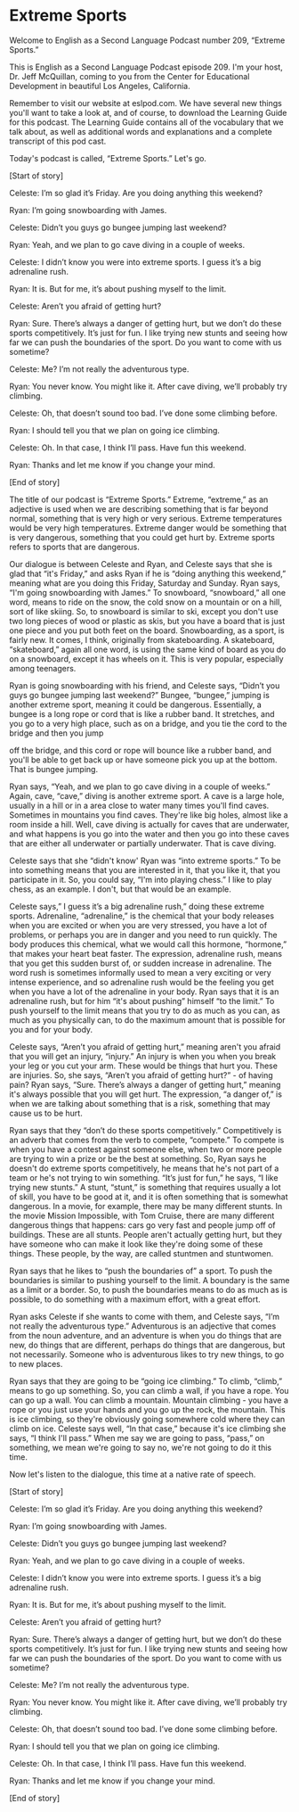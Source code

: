 # Extreme Sports

Welcome to English as a Second Language Podcast number 209, “Extreme Sports.”

This is English as a Second Language Podcast episode 209.  I'm your host, Dr. Jeff McQuillan, coming to you from the Center for Educational Development in beautiful Los Angeles, California.

Remember to visit our website at eslpod.com.  We have several new things you'll want to take a look at, and of course, to download the Learning Guide for this podcast.  The Learning Guide contains all of the vocabulary that we talk about, as well as additional words and explanations and a complete transcript of this pod cast.

Today's podcast is called, “Extreme Sports.”  Let's go.

[Start of story]

Celeste:  I’m so glad it’s Friday.  Are you doing anything this weekend?

Ryan:  I’m going snowboarding with James.

Celeste:  Didn’t you guys go bungee jumping last weekend?

Ryan:  Yeah, and we plan to go cave diving in a couple of weeks.

Celeste:  I didn’t know you were into extreme sports.  I guess it’s a big adrenaline rush.

Ryan:  It is.  But for me, it’s about pushing myself to the limit.

Celeste:  Aren’t you afraid of getting hurt?

Ryan:  Sure.  There’s always a danger of getting hurt, but we don’t do these sports competitively.  It’s just for fun.  I like trying new stunts and seeing how far we can push the boundaries of the sport.  Do you want to come with us sometime?

 Celeste:  Me?   I’m not really the adventurous type.

Ryan:  You never know.  You might like it.  After cave diving, we’ll probably try climbing.

Celeste:  Oh, that doesn’t sound too bad.  I’ve done some climbing before.

Ryan:  I should tell you that we plan on going ice climbing.

Celeste:  Oh.  In that case, I think I’ll pass.  Have fun this weekend.

Ryan:  Thanks and let me know if you change your mind.

[End of story]

The title of our podcast is “Extreme Sports.”  Extreme, “extreme,” as an adjective is used when we are describing something that is far beyond normal, something that is very high or very serious.  Extreme temperatures would be very high temperatures.  Extreme danger would be something that is very dangerous, something that you could get hurt by.  Extreme sports refers to sports that are dangerous.

Our dialogue is between Celeste and Ryan, and Celeste says that she is glad that “it's Friday,” and asks Ryan if he is “doing anything this weekend,” meaning what are you doing this Friday, Saturday and Sunday.  Ryan says, “I'm going snowboarding with James.”  To snowboard, “snowboard,” all one word, means to ride on the snow, the cold snow on a mountain or on a hill, sort of like skiing.  So, to snowboard is similar to ski, except you don't use two long pieces of wood or plastic as skis, but you have a board that is just one piece and you put both feet on the board.  Snowboarding, as a sport, is fairly new.  It comes, I think, originally from skateboarding.  A skateboard, “skateboard,” again all one word, is using the same kind of board as you do on a snowboard, except it has wheels on it.  This is very popular, especially among teenagers.

Ryan is going snowboarding with his friend, and Celeste says, “Didn’t you guys go bungee jumping last weekend?”  Bungee, “bungee,” jumping is another extreme sport, meaning it could be dangerous.  Essentially, a bungee is a long rope or cord that is like a rubber band.  It stretches, and you go to a very high place, such as on a bridge, and you tie the cord to the bridge and then you jump

 off the bridge, and this cord or rope will bounce like a rubber band, and you'll be able to get back up or have someone pick you up at the bottom.  That is bungee jumping.

Ryan says, “Yeah, and we plan to go cave diving in a couple of weeks.”  Again, cave, “cave,” diving is another extreme sport.  A cave is a large hole, usually in a hill or in a area close to water many times you'll find caves.  Sometimes in mountains you find caves.  They're like big holes, almost like a room inside a hill. Well, cave diving is actually for caves that are underwater, and what happens is you go into the water and then you go into these caves that are either all underwater or partially underwater.  That is cave diving.

Celeste says that she “didn't know' Ryan was “into extreme sports.”  To be into something means that you are interested in it, that you like it, that you participate in it.  So, you could say, “I'm into playing chess.”  I like to play chess, as an example.  I don't, but that would be an example.

Celeste says,” I guess it’s a big adrenaline rush,” doing these extreme sports. Adrenaline, “adrenaline,” is the chemical that your body releases when you are excited or when you are very stressed, you have a lot of problems, or perhaps you are in danger and you need to run quickly.  The body produces this chemical, what we would call this hormone, “hormone,” that makes your heart beat faster.  The expression, adrenaline rush, means that you get this sudden burst of, or sudden increase in adrenaline.  The word rush is sometimes informally used to mean a very exciting or very intense experience, and so adrenaline rush would be the feeling you get when you have a lot of the adrenaline in your body.  Ryan says that it is an adrenaline rush, but for him “it's about pushing” himself “to the limit.”  To push yourself to the limit means that you try to do as much as you can, as much as you physically can, to do the maximum amount that is possible for you and for your body.

Celeste says, “Aren’t you afraid of getting hurt,” meaning aren't you afraid that you will get an injury, “injury.”  An injury is when you when you break your leg or you cut your arm.  These would be things that hurt you.  These are injuries.  So, she says, “Aren’t you afraid of getting hurt?” - of having pain?  Ryan says, “Sure. There’s always a danger of getting hurt,” meaning it's always possible that you will get hurt.  The expression, “a danger of,” is when we are talking about something that is a risk, something that may cause us to be hurt.

 Ryan says that they “don’t do these sports competitively.”  Competitively is an adverb that comes from the verb to compete, “compete.”  To compete is when you have a contest against someone else, when two or more people are trying to win a prize or be the best at something.  So, Ryan says he doesn't do extreme sports competitively, he means that he's not part of a team or he's not trying to win something.  “It’s just for fun,” he says, “I like trying new stunts.”  A stunt, “stunt,” is something that requires usually a lot of skill, you have to be good at it, and it is often something that is somewhat dangerous.  In a movie, for example, there may be many different stunts.  In the movie Mission Impossible, with Tom Cruise, there are many different dangerous things that happens: cars go very fast and people jump off of buildings.  These are all stunts.  People aren't actually getting hurt, but they have someone who can make it look like they're doing some of these things.  These people, by the way, are called stuntmen and stuntwomen.

Ryan says that he likes to “push the boundaries of” a sport.  To push the boundaries is similar to pushing yourself to the limit.  A boundary is the same as a limit or a border.  So, to push the boundaries means to do as much as is possible, to do something with a maximum effort, with a great effort.

Ryan asks Celeste if she wants to come with them, and Celeste says, “I’m not really the adventurous type.”  Adventurous is an adjective that comes from the noun adventure, and an adventure is when you do things that are new, do things that are different, perhaps do things that are dangerous, but not necessarily. Someone who is adventurous likes to try new things, to go to new places.

Ryan says that they are going to be “going ice climbing.”  To climb, “climb,” means to go up something.  So, you can climb a wall, if you have a rope.  You can go up a wall.  You can climb a mountain.  Mountain climbing - you have a rope or you just use your hands and you go up the rock, the mountain.  This is ice climbing, so they're obviously going somewhere cold where they can climb on ice.  Celeste says well, “In that case,” because it's ice climbing she says, “I think I'll pass.”  When me say we are going to pass, “pass,” on something, we mean we're going to say no, we're not going to do it this time.

Now let's listen to the dialogue, this time at a native rate of speech.

 [Start of story]

Celeste:  I’m so glad it’s Friday.  Are you doing anything this weekend?

Ryan:  I’m going snowboarding with James.

Celeste:  Didn’t you guys go bungee jumping last weekend?

Ryan:  Yeah, and we plan to go cave diving in a couple of weeks.

Celeste:  I didn’t know you were into extreme sports.  I guess it’s a big adrenaline rush.

Ryan:  It is.  But for me, it’s about pushing myself to the limit.

Celeste:  Aren’t you afraid of getting hurt?

Ryan:  Sure.  There’s always a danger of getting hurt, but we don’t do these sports competitively.  It’s just for fun.  I like trying new stunts and seeing how far we can push the boundaries of the sport.  Do you want to come with us sometime?

Celeste:  Me?  I’m not really the adventurous type.

Ryan:  You never know.  You might like it.  After cave diving, we’ll probably try climbing.

Celeste:  Oh, that doesn’t sound too bad.  I’ve done some climbing before.

Ryan:  I should tell you that we plan on going ice climbing.

Celeste:  Oh.  In that case, I think I’ll pass.  Have fun this weekend.

Ryan:  Thanks and let me know if you change your mind.

[End of story]


